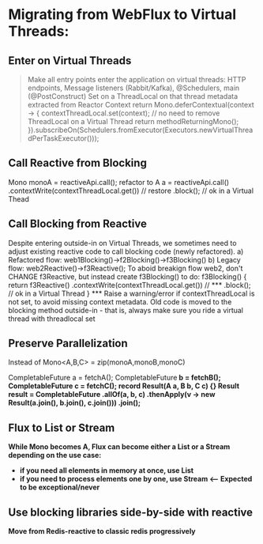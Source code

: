 # Migrating from WebFlux to Virtual Threads:
## Enter on Virtual Threads
> Make all entry points enter the application on virtual threads: HTTP endpoints, Message listeners (Rabbit/Kafka), @Schedulers, main (@PostConstruct)
> Set on a ThreadLocal on that thread metadata extracted from Reactor Context
return Mono.deferContextual(context -> {
contextThreadLocal.set(context); // no need to remove ThreadLocal on a Virtual Thread
return methodReturningMono();
}).subscribeOn(Schedulers.fromExecutor(Executors.newVirtualThreadPerTaskExecutor()));

## Call Reactive from Blocking
Mono<A> monoA = reactiveApi.call();
refactor to
A a = reactiveApi.call()
.contextWrite(contextThreadLocal.get()) // restore
.block(); // ok in a Virtual Thead

## Call Blocking from Reactive
Despite entering outside-in on Virtual Threads, we sometimes need to adjust existing reactive code to call blocking code (newly refactored).
a) Refactored flow: web1Blocking()->f2Blocking()->f3Blocking()
b) Legacy flow: web2Reactive()->f3Reactive();
To aboid breakign flow web2, don't CHANGE f3Reactive, but instead create f3Blocking() to do:
f3Blocking() {
return f3Reactive()
.contextWrite(contextThreadLocal.get()) // ***
.block(); // ok in a Virtual Thread
}
*** Raise a warning/error if contextThreadLocal is not set, to avoid missing context metadata.
Old code is moved to the blocking method outside-in - that is, always make sure you ride a virtual thread with threadlocal set

## Preserve Parallelization
Instead of Mono<A,B,C> = zip(monoA,monoB,monoC)

CompletableFuture<A> a = fetchA();
CompletableFuture<B> b = fetchB();
CompletableFuture<C> c = fetchC();
record Result(A a, B b, C c) {}
Result result = CompletableFuture
.allOf(a, b, c)
.thenApply(v -> new Result(a.join(), b.join(), c.join()))
.join();

## Flux to List or Stream
While Mono<A> becomes A, Flux <A> can become either a List<A> or a Stream<A> depending on the use case:
- if you need all elements in memory at once, use List<A>
- if you need to process elements one by one, use Stream<A>  <-- Expected to be exceptional/never

## Use blocking libraries side-by-side with reactive
Move from Redis-reactive to classic redis progressively 
